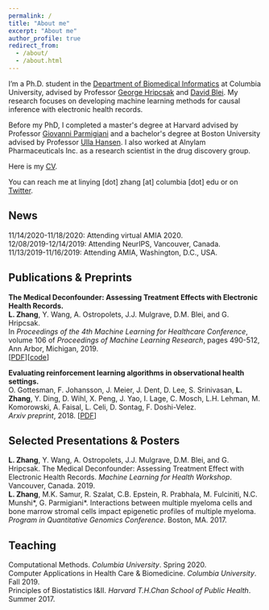 ```yaml
---
permalink: /
title: "About me"
excerpt: "About me"
author_profile: true
redirect_from: 
  - /about/
  - /about.html
---
```

I’m a Ph.D. student in the [Department of Biomedical Informatics](https://www.dbmi.columbia.edu) at Columbia University, advised by Professor [George Hripcsak](http://people.dbmi.columbia.edu/hripcsak/) and [David Blei](http://www.cs.columbia.edu/~blei/). My research focuses on developing machine learning methods for causal inference with electronic health records. 

Before my PhD, I completed a master's degree at Harvard advised by Professor [Giovanni Parmigiani](https://scholar.harvard.edu/parmigiani) and a bachelor's degree at Boston University advised by Professor [Ulla Hansen](https://www.bu.edu/biology/people/profiles/ulla-hansen/). I also worked at Alnylam Pharmaceuticals Inc. as a research scientist in the drug discovery group. 

Here is my [CV](https://linyingzhang.com/files/CV_linyingzhang.pdf).

You can reach me at linying [dot] zhang [at] columbia [dot] edu or on [Twitter](https://twitter.com/Z_Linying). 

News
------
11/14/2020-11/18/2020: Attending virtual AMIA 2020.<br>
12/08/2019-12/14/2019: Attending NeurIPS, Vancouver, Canada.<br>
11/13/2019-11/16/2019: Attending AMIA, Washington, D.C., USA.<br>

Publications & Preprints
------
**The Medical Deconfounder: Assessing Treatment Effects with Electronic Health Records.**<br>
**L. Zhang**, Y. Wang, A. Ostropolets, J.J. Mulgrave, D.M. Blei, and G. Hripcsak.<br>
In *Proceedings of the 4th Machine Learning for Healthcare Conference*, volume 106 of *Proceedings of Machine Learning Research*, pages 490-512, Ann Arbor, Michigan, 2019.  
[[PDF](http://proceedings.mlr.press/v106/zhang19a/zhang19a.pdf)][[code](https://github.com/zhangly811/Medical_deconfounder_simulation)]

**Evaluating reinforcement learning algorithms in observational health settings.**<br>
O. Gottesman, F. Johansson, J. Meier, J. Dent, D. Lee, S. Srinivasan, **L. Zhang**, Y. Ding, D. Wihl, X. Peng, J. Yao, I. Lage, C. Mosch, L.H. Lehman, M. Komorowski, A. Faisal, L. Celi, D. Sontag, F. Doshi-Velez.<br>
*Arxiv preprint*, 2018.
[[PDF](https://arxiv.org/pdf/1805.12298.pdf)]

Selected Presentations & Posters
------
**L. Zhang**, Y. Wang, A. Ostropolets, J.J. Mulgrave, D.M. Blei, and G. Hripcsak. The Medical Deconfounder: Assessing Treatment Effect with Electronic Health Records. *Machine Learning for Health Workshop*. Vancouver, Canada. 2019.<br>
**L. Zhang**, M.K. Samur, R. Szalat, C.B. Epstein, R. Prabhala, M. Fulciniti, N.C. Munshi*, G. Parmigiani*. Interactions between multiple myeloma cells and bone marrow stromal cells impact epigenetic profiles of multiple myeloma. *Program in Quantitative Genomics Conference*. Boston, MA. 2017.

Teaching
------
Computational Methods. *Columbia University*. Spring 2020.<br>
Computer Applications in Health Care & Biomedicine. *Columbia University*. Fall 2019.<br>
Principles of Biostatistics I&II. *Harvard T.H.Chan School of Public Health*. Summer 2017.
